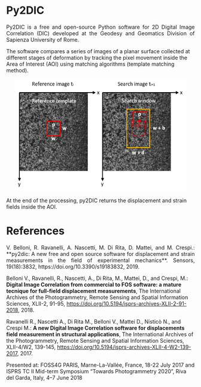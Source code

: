 # Py2DIC

<p align="justify"> 
Py2DIC is a free and open-source Python software for 2D Digital Image Correlation (DIC) developed at the Geodesy and Geomatics Division of Sapienza University of Rome.

The software compares a series of images of a planar surface collected at different stages of deformation by tracking the pixel movement inside the Area of Interest (AOI) using matching algorithms (template matching method).
<p>
<p align="center">
  <img width="460" height="300" src="https://github.com/Geod-Geom/py2DIC/blob/master/template_matching2.png">
</p>

At the end of the processing, py2DIC returns the displacement and strain fields inside the AOI.


# References

<p align="justify"> 
V. Belloni, R. Ravanelli, A. Nascetti, M. Di Rita, D. Mattei, and M. Crespi.: **py2dic: A new free and open source software for displacement and strain measurements in the field of experimental mechanics**. Sensors, 19(18):3832, https://doi.org/10.3390/s19183832, 2019.

Belloni V., Ravanelli, R., Nascetti, A., Di Rita, M., Mattei, D., and Crespi, M.: **Digital Image Correlation from commercial to FOS software: a mature tecnique for full-field displacement measurements**, The International Archives of the Photogrammetry, Remote Sensing and Spatial Information Sciences, XLII-2, 91-95, 
https://doi.org/10.5194/isprs-archives-XLII-2-91-2018, 2018. 

Ravanelli R., Nascetti A., Di Rita M., Belloni V., Mattei D., Nisticò N., and Crespi M.: **A new Digital Image Correlation software for displacements field measurement in structural applications**, The International Archives of the Photogrammetry, Remote Sensing and Spatial Information Sciences, XLII-4/W2, 139-145,
https://doi.org/10.5194/isprs-archives-XLII-4-W2-139-2017, 2017.

Presented at: FOSS4G PARIS, Marne-La-Vallée, France, 18-22 July 2017 and
              ISPRS TC II Mid-term Symposium “Towards Photogrammetry 2020”, Riva del Garda, Italy, 4–7 June 2018
</p>
